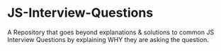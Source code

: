 # JS-Interview-Questions
A Repository that goes beyond explanations & solutions to common JS Interview Questions by explaining WHY they are asking the question.
